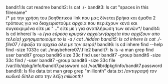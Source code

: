 bandit1:ls
        cat readme
bandit2: ls
          cat ./-
bandit3: ls
         cat "spaces in this filrename"      
         /* με την χρήση του βοηθητικού link που μας δίνεται βρήκα και έμαθα 2 τρόπους για να διαχειριστούμε αρχεία που περιέχουν κενά και συγκεκριμένα είτε με " .."
         είτε με \ για αναπλήρωση των κενών*/
bandit4: ls
         cd inhere/
          ls -a 
          /*για εύρεση κρυφών αρχείων(αρχεία που αρχίζουν απο τελεία) χρησιμοποιούμε το ls -a */
          cat .hidden
bandit5: ls
         cd inhere
         ls
         cat ./-file07 
         /* έψαξα τα αρχεία όλα με την σειρά*/
 bandit6: ls
          cd inhere
          find --help
          find -size 1033c
          cat ./maybehere07/.file2
bandit7: ls
         ls -a
         man grep
         find user bandit7 group bandit6 size 33c
         find user bandit7 -group bandit6 -size 33c
         find  / -user bandit7 -group bandit6 -size 33c
         file /var/lib/dpkg/info/bandit7.password
         cat /var/lib/dpkg/info/bandit7.password
bandit8: ls
         file data.txt
        man grep
        grep "millionth" data.txt
         /*αντιγραφή τον κωδικό δίπλα απο την λέξη millionth*/
        
         
           
         
        
